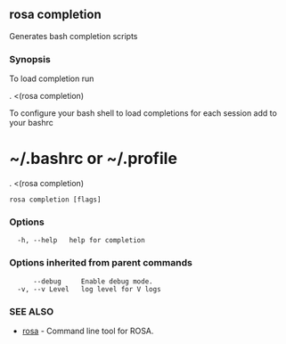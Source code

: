 ## rosa completion

Generates bash completion scripts

### Synopsis

To load completion run

. <(rosa completion)

To configure your bash shell to load completions for each session add to your bashrc

# ~/.bashrc or ~/.profile
. <(rosa completion)


```
rosa completion [flags]
```

### Options

```
  -h, --help   help for completion
```

### Options inherited from parent commands

```
      --debug     Enable debug mode.
  -v, --v Level   log level for V logs
```

### SEE ALSO

* [rosa](rosa.md)	 - Command line tool for ROSA.

